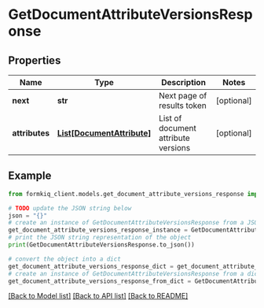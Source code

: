 # GetDocumentAttributeVersionsResponse


## Properties

Name | Type | Description | Notes
------------ | ------------- | ------------- | -------------
**next** | **str** | Next page of results token | [optional] 
**attributes** | [**List[DocumentAttribute]**](DocumentAttribute.md) | List of document attribute versions | [optional] 

## Example

```python
from formkiq_client.models.get_document_attribute_versions_response import GetDocumentAttributeVersionsResponse

# TODO update the JSON string below
json = "{}"
# create an instance of GetDocumentAttributeVersionsResponse from a JSON string
get_document_attribute_versions_response_instance = GetDocumentAttributeVersionsResponse.from_json(json)
# print the JSON string representation of the object
print(GetDocumentAttributeVersionsResponse.to_json())

# convert the object into a dict
get_document_attribute_versions_response_dict = get_document_attribute_versions_response_instance.to_dict()
# create an instance of GetDocumentAttributeVersionsResponse from a dict
get_document_attribute_versions_response_from_dict = GetDocumentAttributeVersionsResponse.from_dict(get_document_attribute_versions_response_dict)
```
[[Back to Model list]](../README.md#documentation-for-models) [[Back to API list]](../README.md#documentation-for-api-endpoints) [[Back to README]](../README.md)


